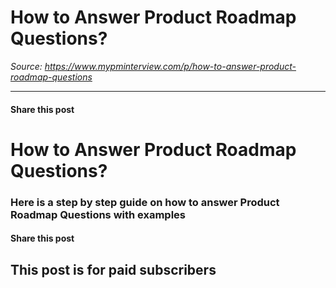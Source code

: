 # How to Answer Product Roadmap Questions?

*Source: https://www.mypminterview.com/p/how-to-answer-product-roadmap-questions*

---

#### Share this post

# How to Answer Product Roadmap Questions?

### Here is a step by step guide on how to answer Product Roadmap Questions with examples

#### Share this post

## This post is for paid subscribers

